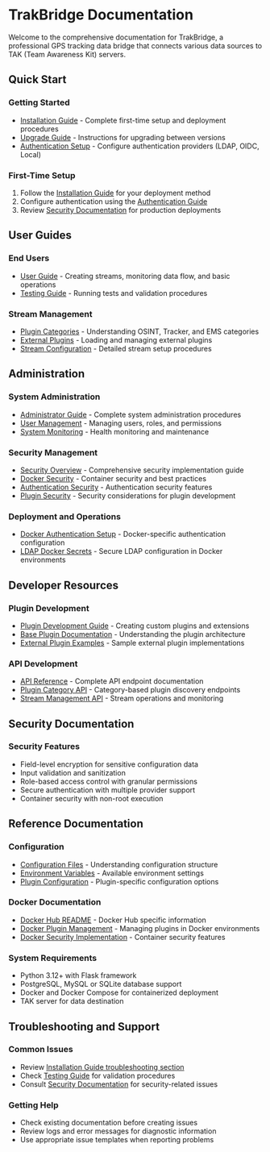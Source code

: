 # TrakBridge Documentation

Welcome to the comprehensive documentation for TrakBridge, a professional GPS tracking data bridge that connects various data sources to TAK (Team Awareness Kit) servers.

## Quick Start

### Getting Started
- [Installation Guide](INSTALLATION.md) - Complete first-time setup and deployment procedures
- [Upgrade Guide](UPGRADE_GUIDE.md) - Instructions for upgrading between versions
- [Authentication Setup](AUTHENTICATION.md) - Configure authentication providers (LDAP, OIDC, Local)

### First-Time Setup
1. Follow the [Installation Guide](INSTALLATION.md) for your deployment method
2. Configure authentication using the [Authentication Guide](AUTHENTICATION.md)
3. Review [Security Documentation](SECURITY.md) for production deployments

## User Guides

### End Users
- [User Guide](USER_GUIDE.md) - Creating streams, monitoring data flow, and basic operations
- [Testing Guide](TESTING_GUIDE.md) - Running tests and validation procedures

### Stream Management
- [Plugin Categories](PLUGIN_DEVELOPMENT.md#plugin-categories) - Understanding OSINT, Tracker, and EMS categories
- [External Plugins](DOCKER_PLUGINS.md) - Loading and managing external plugins
- [Stream Configuration](USER_GUIDE.md#stream-configuration) - Detailed stream setup procedures

## Administration

### System Administration
- [Administrator Guide](ADMINISTRATOR_GUIDE.md) - Complete system administration procedures
- [User Management](ADMINISTRATOR_GUIDE.md#user-management) - Managing users, roles, and permissions
- [System Monitoring](ADMINISTRATOR_GUIDE.md#monitoring) - Health monitoring and maintenance

### Security Management
- [Security Overview](SECURITY.md) - Comprehensive security implementation guide
- [Docker Security](DOCKER_SECURITY.md) - Container security and best practices
- [Authentication Security](AUTHENTICATION.md#security-considerations) - Authentication security features
- [Plugin Security](PLUGIN_SECURITY.md) - Security considerations for plugin development

### Deployment and Operations
- [Docker Authentication Setup](DOCKER_AUTHENTICATION_SETUP.md) - Docker-specific authentication configuration
- [LDAP Docker Secrets](LDAP_DOCKER_SECRETS.md) - Secure LDAP configuration in Docker environments

## Developer Resources

### Plugin Development
- [Plugin Development Guide](PLUGIN_DEVELOPMENT.md) - Creating custom plugins and extensions
- [Base Plugin Documentation](PLUGIN_DEVELOPMENT.md#base-plugin-class) - Understanding the plugin architecture
- [External Plugin Examples](example_external_plugins/README.md) - Sample external plugin implementations

### API Development
- [API Reference](API_REFERENCE.md) - Complete API endpoint documentation
- [Plugin Category API](API_REFERENCE.md#plugin-categories) - Category-based plugin discovery endpoints
- [Stream Management API](API_REFERENCE.md#stream-management) - Stream operations and monitoring

## Security Documentation

### Security Features
- Field-level encryption for sensitive configuration data
- Input validation and sanitization
- Role-based access control with granular permissions
- Secure authentication with multiple provider support
- Container security with non-root execution

## Reference Documentation

### Configuration
- [Configuration Files](INSTALLATION.md#configuration) - Understanding configuration structure
- [Environment Variables](INSTALLATION.md#environment-variables) - Available environment settings
- [Plugin Configuration](PLUGIN_DEVELOPMENT.md#configuration) - Plugin-specific configuration options

### Docker Documentation
- [Docker Hub README](DOCKER_HUB_README.md) - Docker Hub specific information
- [Docker Plugin Management](DOCKER_PLUGINS.md) - Managing plugins in Docker environments
- [Docker Security Implementation](DOCKER_SECURITY.md) - Container security features

### System Requirements
- Python 3.12+ with Flask framework
- PostgreSQL, MySQL or SQLite database support
- Docker and Docker Compose for containerized deployment
- TAK server for data destination

## Troubleshooting and Support

### Common Issues
- Review [Installation Guide troubleshooting section](INSTALLATION.md#troubleshooting)
- Check [Testing Guide](TESTING_GUIDE.md) for validation procedures
- Consult [Security Documentation](SECURITY.md) for security-related issues

### Getting Help
- Check existing documentation before creating issues
- Review logs and error messages for diagnostic information  
- Use appropriate issue templates when reporting problems